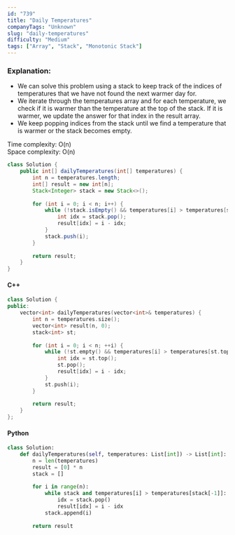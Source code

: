 ```yaml
---
id: "739"
title: "Daily Temperatures"
companyTags: "Unknown"
slug: "daily-temperatures"
difficulty: "Medium"
tags: ["Array", "Stack", "Monotonic Stack"]
---
```


### Explanation:
- We can solve this problem using a stack to keep track of the indices of temperatures that we have not found the next warmer day for.
- We iterate through the temperatures array and for each temperature, we check if it is warmer than the temperature at the top of the stack. If it is warmer, we update the answer for that index in the result array.
- We keep popping indices from the stack until we find a temperature that is warmer or the stack becomes empty.

Time complexity: O(n)  
Space complexity: O(n)

```java
class Solution {
    public int[] dailyTemperatures(int[] temperatures) {
        int n = temperatures.length;
        int[] result = new int[n];
        Stack<Integer> stack = new Stack<>();
        
        for (int i = 0; i < n; i++) {
            while (!stack.isEmpty() && temperatures[i] > temperatures[stack.peek()]) {
                int idx = stack.pop();
                result[idx] = i - idx;
            }
            stack.push(i);
        }
        
        return result;
    }
}
```

#### C++
```cpp
class Solution {
public:
    vector<int> dailyTemperatures(vector<int>& temperatures) {
        int n = temperatures.size();
        vector<int> result(n, 0);
        stack<int> st;
        
        for (int i = 0; i < n; ++i) {
            while (!st.empty() && temperatures[i] > temperatures[st.top()]) {
                int idx = st.top();
                st.pop();
                result[idx] = i - idx;
            }
            st.push(i);
        }
        
        return result;
    }
};
```

#### Python
```python
class Solution:
    def dailyTemperatures(self, temperatures: List[int]) -> List[int]:
        n = len(temperatures)
        result = [0] * n
        stack = []
        
        for i in range(n):
            while stack and temperatures[i] > temperatures[stack[-1]]:
                idx = stack.pop()
                result[idx] = i - idx
            stack.append(i)
        
        return result
```